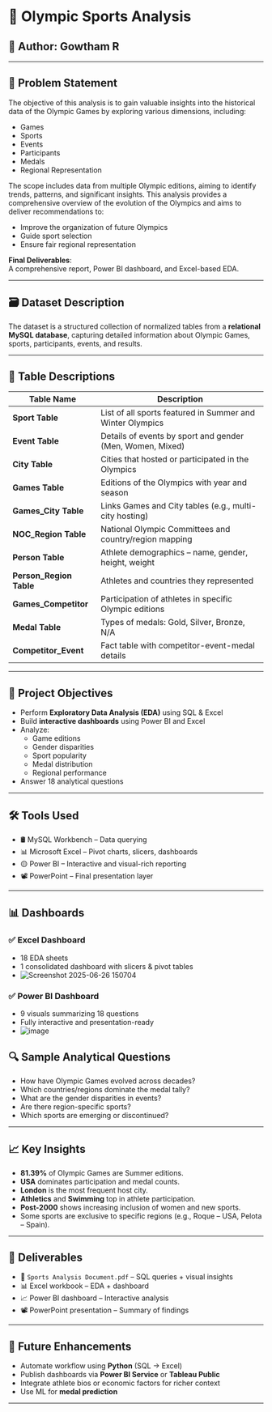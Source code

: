 # 🏅 Olympic Sports Analysis

## 👤 Author: Gowtham R

---

## 📌 Problem Statement

The objective of this analysis is to gain valuable insights into the historical data of the Olympic Games by exploring various dimensions, including:

- Games
- Sports
- Events
- Participants
- Medals
- Regional Representation

The scope includes data from multiple Olympic editions, aiming to identify trends, patterns, and significant insights. This analysis provides a comprehensive overview of the evolution of the Olympics and aims to deliver recommendations to:

- Improve the organization of future Olympics
- Guide sport selection
- Ensure fair regional representation

**Final Deliverables**:  
A comprehensive report, Power BI dashboard, and Excel-based EDA.

---

## 🗃️ Dataset Description

The dataset is a structured collection of normalized tables from a **relational MySQL database**, capturing detailed information about Olympic Games, sports, participants, events, and results.

---

## 🧾 Table Descriptions

| Table Name              | Description |
|------------------------|-------------|
| **Sport Table**         | List of all sports featured in Summer and Winter Olympics |
| **Event Table**         | Details of events by sport and gender (Men, Women, Mixed) |
| **City Table**          | Cities that hosted or participated in the Olympics |
| **Games Table**         | Editions of the Olympics with year and season |
| **Games_City Table**    | Links Games and City tables (e.g., multi-city hosting) |
| **NOC_Region Table**    | National Olympic Committees and country/region mapping |
| **Person Table**        | Athlete demographics – name, gender, height, weight |
| **Person_Region Table** | Athletes and countries they represented |
| **Games_Competitor**    | Participation of athletes in specific Olympic editions |
| **Medal Table**         | Types of medals: Gold, Silver, Bronze, N/A |
| **Competitor_Event**    | Fact table with competitor-event-medal details |

---

## 🎯 Project Objectives

- Perform **Exploratory Data Analysis (EDA)** using SQL & Excel
- Build **interactive dashboards** using Power BI and Excel
- Analyze:
  - Game editions
  - Gender disparities
  - Sport popularity
  - Medal distribution
  - Regional performance
- Answer 18 analytical questions

---

## 🛠️ Tools Used

- 🛢️ MySQL Workbench – Data querying
- 📊 Microsoft Excel – Pivot charts, slicers, dashboards
- 🟡 Power BI – Interactive and visual-rich reporting
- 📽️ PowerPoint – Final presentation layer

---

## 📊 Dashboards

### ✅ Excel Dashboard
- 18 EDA sheets
- 1 consolidated dashboard with slicers & pivot tables
- ![Screenshot 2025-06-26 150704](https://github.com/user-attachments/assets/581b8b1e-e76e-4bec-8078-e6f801ca2c38)


### ✅ Power BI Dashboard
- 9 visuals summarizing 18 questions
- Fully interactive and presentation-ready
- ![image](https://github.com/user-attachments/assets/9bc4eb30-61ec-4d97-9cb5-115df623cfb0)


## 🔍 Sample Analytical Questions

- How have Olympic Games evolved across decades?
- Which countries/regions dominate the medal tally?
- What are the gender disparities in events?
- Are there region-specific sports?
- Which sports are emerging or discontinued?

---

## 📈 Key Insights

- **81.39%** of Olympic Games are Summer editions.
- **USA** dominates participation and medal counts.
- **London** is the most frequent host city.
- **Athletics** and **Swimming** top in athlete participation.
- **Post-2000** shows increasing inclusion of women and new sports.
- Some sports are exclusive to specific regions (e.g., Roque – USA, Pelota – Spain).

---

## 📝 Deliverables

- 📄 `Sports Analysis Document.pdf` – SQL queries + visual insights
- 📊 Excel workbook – EDA + dashboard
- 📈 Power BI dashboard – Interactive analysis
- 📽️ PowerPoint presentation – Summary of findings

---

## 🚀 Future Enhancements

- Automate workflow using **Python** (SQL → Excel)
- Publish dashboards via **Power BI Service** or **Tableau Public**
- Integrate athlete bios or economic factors for richer context
- Use ML for **medal prediction**

---


